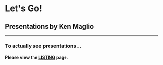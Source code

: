 # Let's Go!

## Presentations by Ken Maglio

---

### To actually see presentations...

#### Please view the [LISTING](https://github.com/kenmaglio/git-pitch/blob/master/LISTING.md) page.

